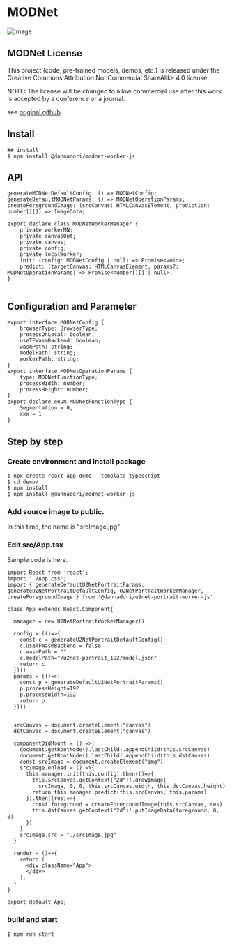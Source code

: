 # MODNet

![image](https://user-images.githubusercontent.com/48346627/113265897-9c3d7d00-930f-11eb-95ca-98529cccb7a6.png)

## MODNet License

This project (code, pre-trained models, demos, etc.) is released under the Creative Commons Attribution NonCommercial ShareAlike 4.0 license.

NOTE: The license will be changed to allow commercial use after this work is accepted by a conference or a journal.

see [original github](https://github.com/ZHKKKe/MODNet)

## Install

```
## install
$ npm install @dannadori/modnet-worker-js
```

## API

```
generateMODNetDefaultConfig: () => MODNetConfig;
generateDefaultMODNetParams: () => MODNetOperationParams;
createForegroundImage: (srcCanvas: HTMLCanvasElement, prediction: number[][]) => ImageData;

export declare class MODNetWorkerManager {
    private workerMN;
    private canvasOut;
    private canvas;
    private config;
    private localWorker;
    init: (config: MODNetConfig | null) => Promise<void>;
    predict: (targetCanvas: HTMLCanvasElement, params?: MODNetOperationParams) => Promise<number[][] | null>;
}


```

## Configuration and Parameter

```
export interface MODNetConfig {
    browserType: BrowserType;
    processOnLocal: boolean;
    useTFWasmBackend: boolean;
    wasmPath: string;
    modelPath: string;
    workerPath: string;
}
export interface MODNetOperationParams {
    type: MODNetFunctionType;
    processWidth: number;
    processHeight: number;
}
export declare enum MODNetFunctionType {
    Segmentation = 0,
    xxx = 1
}

```

## Step by step

### Create environment and install package

```
$ npx create-react-app demo --template typescript
$ cd demo/
$ npm install
$ npm install @dannadori/modnet-worker-js
```

### Add source image to public.

In this time, the name is "srcImage.jpg"

### Edit src/App.tsx

Sample code is here.

```
import React from 'react';
import './App.css';
import { generateDefaultU2NetPortraitParams, generateU2NetPortraitDefaultConfig, U2NetPortraitWorkerManager, createForegroundImage } from '@dannadori/u2net-portrait-worker-js'

class App extends React.Component{

  manager = new U2NetPortraitWorkerManager()

  config = (()=>{
    const c = generateU2NetPortraitDefaultConfig()
    c.useTFWasmBackend = false
    c.wasmPath = ""
    c.modelPath="/u2net-portrait_192/model.json"
    return c
  })()
  params = (()=>{
    const p = generateDefaultU2NetPortraitParams()
    p.processHeight=192
    p.processWidth=192
    return p
  })()


  srcCanvas = document.createElement("canvas")
  dstCanvas = document.createElement("canvas")

  componentDidMount = () =>{
    document.getRootNode().lastChild!.appendChild(this.srcCanvas)
    document.getRootNode().lastChild!.appendChild(this.dstCanvas)
    const srcImage = document.createElement("img")
    srcImage.onload = () =>{
      this.manager.init(this.config).then(()=>{
        this.srcCanvas.getContext("2d")!.drawImage(
          srcImage, 0, 0, this.srcCanvas.width, this.dstCanvas.height)
        return this.manager.predict(this.srcCanvas, this.params)
      }).then((res)=>{
        const foreground = createForegroundImage(this.srcCanvas, res)
        this.dstCanvas.getContext("2d")!.putImageData(foreground, 0, 0)
      })
    }
    srcImage.src = "./srcImage.jpg"
  }

  render = ()=>{
    return (
      <div className="App">
      </div>
    );
  }
}

export default App;
```

### build and start

```
$ npm run start
```
